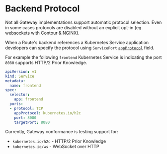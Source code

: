 # Backend Protocol

Not all Gateway implementations support automatic protocol selection. Even in some cases protocols are disabled without an explicit opt-in (eg. websockets with Contour & NGINX). 

When a Route's backend references a Kubernetes Service application developers can specify the protocol using `ServicePort` [`appProtocol`][appProtocol] field.

For example the following `frontend` Kubernetes Service is indicating the port `8080` supports HTTP/2 Prior Knowledge.


```yaml
apiVersion: v1
kind: Service
metadata:
  name: frontend
spec:
  selector:
    app: frontend
  ports:
  - protocol: TCP
    appProtocol: kubernetes.io/h2c
    port: 8080
    targetPort: 8080
```

Currently, Gateway conformance is testing support for:

- `kubernetes.io/h2c` - HTTP/2 Prior Knowledge
- `kubernetes.io/ws` - WebSocket over HTTP

[appProtocol]: https://kubernetes.io/docs/concepts/services-networking/service/#application-protocol
